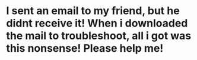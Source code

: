 # I sent an email to my friend, but he didnt receive it! When i downloaded the mail to troubleshoot, all i got was this nonsense! Please help me!
